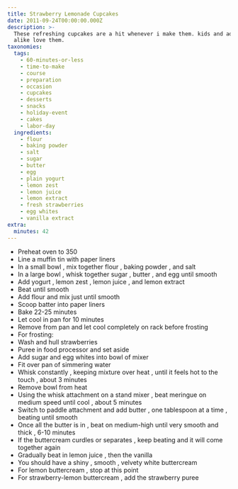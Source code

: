 ```yaml
---
title: Strawberry Lemonade Cupcakes
date: 2011-09-24T00:00:00.000Z
description: >-
  These refreshing cupcakes are a hit whenever i make them. kids and adults
  alike love them.
taxonomies:
  tags:
    - 60-minutes-or-less
    - time-to-make
    - course
    - preparation
    - occasion
    - cupcakes
    - desserts
    - snacks
    - holiday-event
    - cakes
    - labor-day
  ingredients:
    - flour
    - baking powder
    - salt
    - sugar
    - butter
    - egg
    - plain yogurt
    - lemon zest
    - lemon juice
    - lemon extract
    - fresh strawberries
    - egg whites
    - vanilla extract
extra:
  minutes: 42
---
```

 - Preheat oven to 350
 - Line a muffin tin with paper liners
 - In a small bowl , mix together flour , baking powder , and salt
 - In a large bowl , whisk together sugar , butter , and egg until smooth
 - Add yogurt , lemon zest , lemon juice , and lemon extract
 - Beat until smooth
 - Add flour and mix just until smooth
 - Scoop batter into paper liners
 - Bake 22-25 minutes
 - Let cool in pan for 10 minutes
 - Remove from pan and let cool completely on rack before frosting
 - For frosting:
 - Wash and hull strawberries
 - Puree in food processor and set aside
 - Add sugar and egg whites into bowl of mixer
 - Fit over pan of simmering water
 - Whisk constantly , keeping mixture over heat , until it feels hot to the touch , about 3 minutes
 - Remove bowl from heat
 - Using the whisk attachment on a stand mixer , beat meringue on medium speed until cool , about 5 minutes
 - Switch to paddle attachment and add butter , one tablespoon at a time , beating until smooth
 - Once all the butter is in , beat on medium-high until very smooth and thick , 6-10 minutes
 - If the buttercream curdles or separates , keep beating and it will come together again
 - Gradually beat in lemon juice , then the vanilla
 - You should have a shiny , smooth , velvety white buttercream
 - For lemon buttercream , stop at this point
 - For strawberry-lemon buttercream , add the strawberry puree
